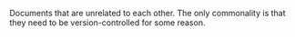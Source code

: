 Documents that are unrelated to each other.  The only commonality is that they need to be version-controlled for some reason.
